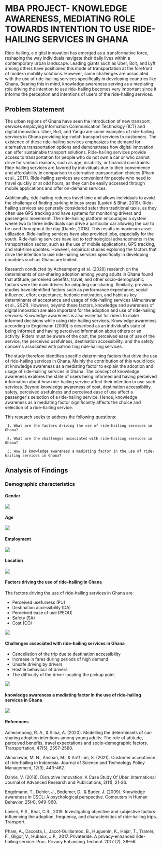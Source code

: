 # MBA PROJECT- KNOWLEDGE AWARENESS, MEDIATING ROLE TOWARDS INTENTION TO USE RIDE-HAILING SERVICES IN GHANA

Ride-hailing, a digital innovation has emerged as a transformative force, reshaping the way individuals navigate their daily lives within a contemporary urban landscape. Leading giants such as Uber, Bolt, and Lyft among others have positioned this mode of transportation at the forefront of modern mobility solutions. However, some challenges are associated with the use of ride-hailing services specifically in developing countries like Ghana. Bearing this in mind, knowledge awareness serving as a mediating role driving the intention to use ride-hailing becomes very important since it informs the perception and intentions of users of the ride-hailing services.

## Problem Statement
The urban regions of Ghana have seen the introduction of new transport services employing Information Communication Technology (ICT) and digital innovation.  Uber, Bolt, and Yango are some examples of ride-hailing services in Ghana providing top-notch transport services to customers. The existence of these ride-hailing services emphasizes the demand for alternative transportation options and demonstrates how digital innovation can offer sustainable transport solutions. Ride-hailing services provide access to transportation for people who do not own a car or who cannot drive for various reasons, such as age, disability, or financial constraints. Ride-hailing services are favored by individuals due to their convenience and affordability in comparison to alternative transportation choices (Pham et al., 2017). Ride-hailing services are convenient for people who need to travel quickly or at odd hours, as they can be easily accessed through mobile applications and offer on-demand services. 

Additionally, ride-hailing reduces travel time and allows individuals to avoid the challenge of finding parking in busy areas (Lavieri & Bhat, 2019). Ride-hailing services are generally considered safer than traditional taxis, as they often use GPS tracking and have systems for monitoring drivers and passengers movement. The ride-hailing platform encourages a system where two to three individuals can drive a particular car allowing the car to be used throughout the day (Damle, 2018). This results in maximum asset utilization. Ride-hailing services have also provided jobs, especially for the youth. Ride-hailing services have led to technological advancements in the transportation sector, such as the use of mobile applications, GPS tracking, and real-time updates. However, empirical studies exploring the factors that drive the intention to use ride-hailing services specifically in developing countries such as Ghana are limited. 

Research conducted by Acheampong et al. (2020) research on the determinants of car-sharing adoption among young adults in Ghana found that attitude, perceived benefits, travel, and other socio-demographic factors were the main drivers for adopting car-sharing. Similarly, previous studies have identified factors such as performance expectance, social influence, effort expectance, hedonic motivation, and habit as key determinants of acceptance and usage of ride-hailing services (Almunawar et al., 2021). However, beyond these factors, knowledge and awareness of digital innovation are also important for the adoption and use of ride-hailing services. Knowledge awareness is also essential for riders to make informed decisions while using ride-hailing services. Knowledge awareness according to Engelmann (2009) is described as an individual’s state of being informed and having perceived information about others or an activity. Riders must be aware of the cost, the perceived ease of use of the service, the perceived usefulness, destination accessibility, and the safety concerns associated with patronizing ride-hailing services.  

The study therefore identifies specific determining factors that drive the use of ride-hailing services in Ghana. Mainly the contribution of this would look at knowledge awareness as a mediating factor to explain the adoption and usage of ride-hailing services in Ghana.
The concept of knowledge awareness explores the state of users being informed and having perceived information about how ride-hailing service affect their intention to use such services. Beyond knowledge awareness of cost, destination accessibility, safety, perceived usefulness and perceived ease of use affect a passenger's selection of a ride-hailing service. Hence, knowledge awareness as a mediating factor significantly affects the choice and selection of a ride-hailing service.


This research seeks to address the following questions:

     1. What are the factors driving the use of ride-hailing services in Ghana? 

     2. What are the challenges associated with ride-hailing services in Ghana?

     3. How is knowledge awareness a mediating factor in the use of ride-hailing services in Ghana?  



## Analysis of Findings

### Demographic characteristics

#### Gender

![](https://github.com/JosephOfosu-Nkrumah/MBA_long_essay/blob/main/Gender%20of%20Respondents.png)

#### Age 

![](https://github.com/JosephOfosu-Nkrumah/MBA_long_essay/blob/main/Age%20of%20Respondents.png)

#### Employment 

![](https://github.com/JosephOfosu-Nkrumah/MBA_long_essay/blob/main/Employment%20Status%20of%20Respondents.png)

#### Location 

![](https://github.com/JosephOfosu-Nkrumah/MBA_long_essay/blob/main/Location%20of%20Respondents.png)

#### Factors driving the use of ride-hailing in Ghana

The factors driving the use of ride-hailing services in Ghana are:

- Perceived usefulness (PU)
- Destination accessibility (DA)
- Perceived ease of use (PEOU) 
- Safety (SA) 
- Cost (CO)

![](https://github.com/JosephOfosu-Nkrumah/MBA_long_essay/blob/main/Driving%20factors%20of%20Ride-hailing%20usage.png)

#### Challenges associated with ride-hailing services in Ghana

- Cancellation of the trip due to destination accessibility
- Increase in fares during periods of high demand 
- Unsafe driving by drivers
- Hostile behaviour of drivers
- The difficulty of the driver locating the pickup point 

![](https://github.com/JosephOfosu-Nkrumah/MBA_long_essay/blob/main/Challenges%20associated%20with%20the%20use%20of%20ride-hailing%20services.png)

#### knowledge awareness a mediating factor in the use of ride-hailing services in Ghana

![](https://github.com/JosephOfosu-Nkrumah/MBA_long_essay/blob/main/Knowlege%20awareness.png)

#### References

Acheampong, R. A., & Siiba, A. (2020). Modelling the determinants of car-sharing adoption intentions among young adults: The role of attitude, perceived benefits, travel expectations and socio-demographic factors. Transportation, 47(5), 2557-2580.

Almunawar, M. N., Anshari, M., & Ariff Lim, S. (2021). Customer acceptance of ride-hailing in Indonesia. Journal of Science and Technology Policy Management, 12(3), 443-462.

Damle, V. (2018). Disruptive Innovation: A Case Study Of Uber. International Journal of Advanced Research and Publications, 2(11), 21-26.

Engelmann, T., Dehler, J., Bodemer, D., & Buder, J. (2009). Knowledge awareness in CSCL: A psychological perspective. Computers in Human Behavior, 25(4), 949-960.

Lavieri, P.S., Bhat, C.R., 2019. Investigating objective and subjective factors influencing the adoption, frequency, and characteristics of ride-hailing trips. Transport.

Pham, A., Dacosta, I., Jacot-Guillarmod, B., Huguenin, K., Hajar, T., Tramèr, F., Gligor, V., Hubaux, J.P., 2017. Privateride: A privacy-enhanced ride-hailing service. Proc. Privacy Enhancing Technol. 2017 (2), 38–56.


